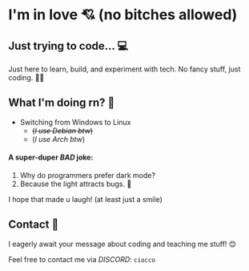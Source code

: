 # I'm in love 💘 (no bitches allowed)

## Just trying to code... 💻  
Just here to learn, build, and experiment with tech. No fancy stuff, just coding. 👨‍💻

## What I'm doing rn? 📀
- Switching from Windows to Linux
  - ~~(*I use Debian btw*)~~
  - (*I use Arch btw*)
  
#### A super-duper *_BAD_* joke:

1. Why do programmers prefer dark mode?  
2. Because the light attracts bugs. 🐛

I hope that made u laugh! (at least just a smile)


## Contact 💬  
I eagerly await your message about coding and teaching me stuff! 😊

Feel free to contact me via *_DISCORD_*: `ciocco`  
